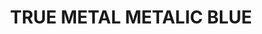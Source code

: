 ---
layout: product
title: "TRUE METAL METALIC BLUE"
price: "700" 
desc: "Metalik boja na bazi voska"
img_path: "/assets/img/AK-451.webp"
brand: "AK "
available: false
special_offer: false
new: false
soon: false
cat: "020000"
subcat: "020200"
subsubcat: "020204"
sifra: "AK-451"
popular: false
---